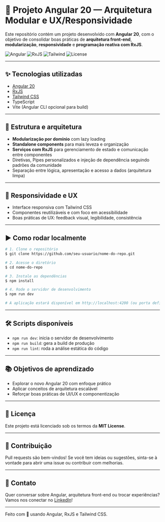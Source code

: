 # 🚀 Projeto Angular 20 — Arquitetura Modular e UX/Responsividade

Este repositório contém um projeto desenvolvido com **Angular 20**, com o objetivo de consolidar boas práticas de **arquitetura front-end**, **modularização**, **responsividade** e **programação reativa com RxJS**.

![Angular](https://img.shields.io/badge/Angular-20-red)
![RxJS](https://img.shields.io/badge/RxJS-Reativo-purple)
![Tailwind](https://img.shields.io/badge/Tailwind_CSS-Utility--First-blue)
![License](https://img.shields.io/badge/license-MIT-green)

---

## ✨ Tecnologias utilizadas

- [Angular 20](https://angular.io/)
- [RxJS](https://rxjs.dev/)
- [Tailwind CSS](https://tailwindcss.com/)
- TypeScript
- Vite (Angular CLI opcional para build)

---

## 🧱 Estrutura e arquitetura

- **Modularização por domínio** com lazy loading
- **Standalone components** para mais leveza e organização
- **Serviços com RxJS** para gerenciamento de estado e comunicação entre componentes
- Diretivas, Pipes personalizados e injeção de dependência seguindo padrões da comunidade
- Separação entre lógica, apresentação e acesso a dados (arquitetura limpa)

---

## 📱 Responsividade e UX

- Interface responsiva com Tailwind CSS
- Componentes reutilizáveis e com foco em acessibilidade
- Boas práticas de UX: feedback visual, legibilidade, consistência

---

## ▶️ Como rodar localmente

```bash
# 1. Clone o repositório
$ git clone https://github.com/seu-usuario/nome-do-repo.git

# 2. Acesse o diretório
$ cd nome-do-repo

# 3. Instale as dependências
$ npm install

# 4. Rode o servidor de desenvolvimento
$ npm run dev

# A aplicação estará disponível em http://localhost:4200 (ou porta definida)
```

---

## 🛠️ Scripts disponíveis

- `npm run dev`: inicia o servidor de desenvolvimento
- `npm run build`: gera a build de produção
- `npm run lint`: roda a análise estática do código

---

## 📚 Objetivos de aprendizado

- Explorar o novo Angular 20 com enfoque prático
- Aplicar conceitos de arquitetura escalável
- Reforçar boas práticas de UI/UX e componentização

---

## 📄 Licença

Este projeto está licenciado sob os termos da **MIT License**.

---

## 🤝 Contribuição

Pull requests são bem-vindos! Se você tem ideias ou sugestões, sinta-se à vontade para abrir uma issue ou contribuir com melhorias.

---

## 📩 Contato

Quer conversar sobre Angular, arquitetura front-end ou trocar experiências?
Vamos nos conectar no [LinkedIn](https://www.linkedin.com/in/seu-usuario)!

---

Feito com 💙 usando Angular, RxJS e Tailwind CSS.

